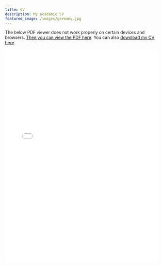 ```yaml
---
title: CV
description: My academic CV
featured_image: /images/germany.jpg
---
```


The below PDF viewer does not work properly on certain devices and browsers. <a href="https://www.jesperbojeryd.se/misc/CV.pdf" target="_blank">Then you can view the PDF here</a>. You can also <a href="www/jesperbojeryd.se/misc/CV.pdf" download>download my CV here</a>. 
<p align="center">
    <iframe src="./images/CV.pdf#toolbar=0&navpanes=0&scrollbar=0#zoom=40" width="100%" height="700px" frameborder="0" webkitallowfullscreen mozallowfullscreen allowfullscreen><p>This browser does not support PDFs. Please download the PDF to view it: <a href="../misc/CV.pdf">Download PDF</a>.</p>
</iframe>
</p>
